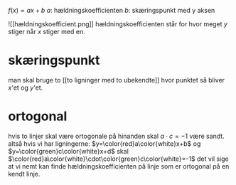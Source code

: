 $f(x)=ax+b$
$a$: hældningskoefficienten
$b$: skæringspunkt med y aksen

![[hældningskoefficient.png]]
hældningskoefficienten står for hvor meget $y$ stiger når $x$ stiger med en.

# skæringspunkt
man skal bruge to [[to ligninger med to ubekendte]] hvor punktet så bliver $x$'et og $y$'et.
# ortogonal
hvis to linjer skal være ortogonale på hinanden skal $a\cdot c=-1$ være sandt. altså hvis vi har ligningerne:
$y=\color{red}a\color{white}x+b$
og
$y=\color{green}c\color{white}x+d$
skal
$\color{red}a\color{white}\cdot\color{green}c\color{white}=-1$
det vil sige at vi nemt kan finde hældningskoefficienten på linje som er ortogonal på en kendt linje.